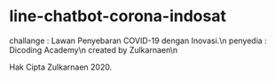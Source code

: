 # line-chatbot-corona-indosat
challange : Lawan Penyebaran COVID-19 dengan Inovasi.\n
penyedia : Dicoding Academy\n
created by Zulkarnaen\n

Hak Cipta Zulkarnaen 2020.
